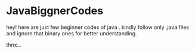 # JavaBiggnerCodes

hey! 
here are just few beginner codes of java .
kindly follow only .java files and ignore that binary ones for better understanding.

thnx...

